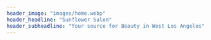 ```yaml
---
header_image: "images/home.webp"
header_headline: "Sunflower Salon"
header_subheadline: "Your source for Beauty in West Los Angeles"
---
```

